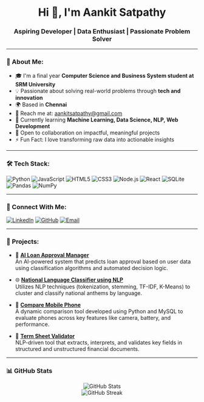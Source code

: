 <h1 align="center">Hi 👋, I'm Aankit Satpathy</h1>
<h3 align="center">Aspiring Developer | Data Enthusiast | Passionate Problem Solver</h3>

---

### 💫 About Me:
- 🎓 I'm a final year **Computer Science and Business System student at SRM University**
- 💡 Passionate about solving real-world problems through **tech and innovation**
- 🌍 Based in **Chennai**
- 📧 Reach me at: [aankitsatpathy@gmail.com](mailto:aankitsatpathy@gmail.com)
- 🧠 Currently learning **Machine Learning, Data Science, NLP, Web Development**
- 🤝 Open to collaboration on impactful, meaningful projects
- ⚡ Fun Fact: I love transforming raw data into actionable insights

---

### 🛠️ Tech Stack:

![Python](https://img.shields.io/badge/Python-3776AB?style=flat&logo=python&logoColor=white)
![JavaScript](https://img.shields.io/badge/JavaScript-F7DF1E?style=flat&logo=javascript&logoColor=black)
![HTML5](https://img.shields.io/badge/HTML5-E34F26?style=flat&logo=html5&logoColor=white)
![CSS3](https://img.shields.io/badge/CSS3-1572B6?style=flat&logo=css3&logoColor=white)
![Node.js](https://img.shields.io/badge/Node.js-339933?style=flat&logo=nodedotjs&logoColor=white)
![React](https://img.shields.io/badge/React-61DAFB?style=flat&logo=react&logoColor=black)
![SQLite](https://img.shields.io/badge/SQLite-003B57?style=flat&logo=sqlite&logoColor=white)
![Pandas](https://img.shields.io/badge/Pandas-150458?style=flat&logo=pandas&logoColor=white)
![NumPy](https://img.shields.io/badge/NumPy-013243?style=flat&logo=numpy&logoColor=white)

---

### 🔗 Connect With Me:

[![LinkedIn](https://img.shields.io/badge/LinkedIn-0A66C2?style=flat&logo=linkedin&logoColor=white)](https://www.linkedin.com/in/aankit-satpathy)
[![GitHub](https://img.shields.io/badge/GitHub-100000?style=flat&logo=github&logoColor=white)](https://github.com/AankitSatpathy)
[![Email](https://img.shields.io/badge/Email-D14836?style=flat&logo=gmail&logoColor=white)](mailto:aankitsatpathy@gmail.com)

---

### 🚀 Projects:

- 🤖 **[AI Loan Approval Manager](https://github.com/aankitsatpathy/Standard_Charter)**  
  An AI-powered system that predicts loan approval based on user data using classification algorithms and automated decision logic.

- 🌐 **[National Language Classifier using NLP](https://github.com/aankitsatpathy/National_Anthem_Classifier)**  
  Utilizes NLP techniques (tokenization, stemming, TF-IDF, K-Means) to cluster and classify national anthems by language.

- 📱 **[Compare Mobile Phone](https://github.com/aankitsatpathy/OODP_mini_project_23)**  
  A dynamic comparison tool developed using Python and MySQL to evaluate phones across key features like camera, battery, and performance.

- 📑 **[Term Sheet Validator](https://github.com/AITermsheetValidator/AITermsheetValidator)**  
  NLP-driven tool that extracts, interprets, and validates key fields in structured and unstructured financial documents.



---

### 📊 GitHub Stats

<p align="center">
  <img src="https://github-readme-stats.vercel.app/api?username=AankitSatpathy&show_icons=true&theme=tokyonight" alt="GitHub Stats"/>
  <br>
  <img src="https://github-readme-streak-stats.herokuapp.com/?user=AankitSatpathy&theme=tokyonight" alt="GitHub Streak"/>
</p>



